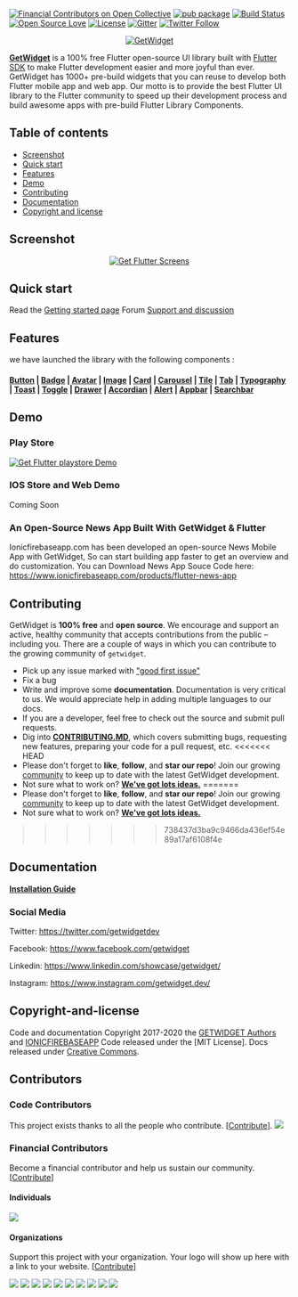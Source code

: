[![Financial Contributors on Open Collective](https://opencollective.com/getflutter/all/badge.svg?label=financial+contributors)](https://opencollective.com/getflutter) [![pub package](https://img.shields.io/pub/v/getflutter.svg)](https://pub.dartlang.org/packages/getflutter) [![Build Status](https://travis-ci.org/ionicfirebaseapp/getflutter.svg?branch=master)](https://travis-ci.com/ionicfirebaseapp/getflutter) [![Open Source Love](https://badges.frapsoft.com/os/v1/open-source.svg?v=102)](https://opensource.org/licenses/MIT) [![License](https://img.shields.io/badge/license-MIT-orange.svg)](https://github.com/ionicfirebaseapp/getwidget/blob/master/LICENSE) [![Gitter](https://badges.gitter.im/getflutterdev/getflutter.svg)](https://gitter.im/getflutterdev/getflutter) [![Twitter Follow](https://img.shields.io/twitter/follow/getflutterdev.svg?style=social)](https://twitter.com/getwidgetdev)


<p align="center">
  <a href="https://docs.getwidget.dev/" target="_blank">
    <img src="https://ik.imagekit.io/ionicfirebaseapp/logo.black_iOBoLWdj2I.png" alt="GetWidget">
  </a>
</p>

[**GetWidget**](https://docs.getwidget.dev) is a 100% free Flutter open-source UI library built with <a href="https://flutter.dev/" target="_blank">Flutter SDK</a> to make Flutter development easier and more joyful than ever. GetWidget has 1000+ pre-build widgets that you can reuse to develop both Flutter mobile app and web app. Our motto is to provide the best Flutter UI library to the Flutter community to speed up their development process and build awesome apps with pre-build Flutter Library Components.

## Table of contents 

- [Screenshot](#screenshot)
- [Quick start](#quick-start)
- [Features](#features)
- [Demo](#demo)
- [Contributing](#contributing)
- [Documentation](#documentation)
- [Copyright and license](#copyright-and-license)

 
 ## Screenshot
 <p align="center">
  <a target="_blank" href="https://docs.getwidget.dev/">
    <img src="https://ik.imagekit.io/ionicfirebaseapp/GitHub_1_O8ZlrxSIo.png" alt="Get Flutter Screens">
  </a>
</p>


## Quick start

Read the [Getting started page](https://docs.getwidget.dev) 
Forum [Support and discussion ](https://forum.getwidget.dev)

## Features 
we have launched the library with the following components : 
 
 #### [Button](https://docs.getwidget.dev/gf-button) |  [Badge](https://docs.getwidget.dev/gf-badge) |  [Avatar](https://docs.getwidget.dev/gf-avatar) |  [Image](https://docs.getwidget.dev/gf-image) |  [Card](https://docs.getwidget.dev/gf-card) |  [Carousel](https://docs.getwidget.dev/gf-carousel) | [Tile](https://docs.getwidget.dev/gf-tile) | [Tab](https://docs.getwidget.dev/gf-tab) | [Typography](https://docs.getwidget.dev/gf-typography) | [Toast](https://docs.getwidget.dev/gf-toast) | [Toggle](https://docs.getwidget.dev/gf-toggle) | [Drawer](https://docs.getwidget.dev/gf-drawer) | [Accordian](https://docs.getwidget.dev/gf-accordion) | [Alert](https://docs.getwidget.dev/gf-alert) | [Appbar](https://docs.getwidget.dev/gf-appbar) | [Searchbar](https://docs.getwidget.dev/gf-searchbar) 
 
 
 ## Demo 
 
   ### Play Store 
   <p align="left">
        <a href="https://play.google.com/store/apps/details?id=dev.getflutter.appkit" target="_blank">
          <img src="https://ik.imagekit.io/ionicfirebaseapp/tr:dpr-auto,tr:w-auto/playstore_NQQBiJIQ1.png" alt="Get Flutter playstore Demo">
        </a>
      </p>
  
  ### IOS Store and Web Demo
   Coming Soon
 
 ### An Open-Source News App Built With GetWidget & Flutter
 Ionicfirebaseapp.com has been developed an open-source News Mobile App with GetWidget, So can start building app faster to get an overview and do customization. You can Download News App Souce Code here: https://www.ionicfirebaseapp.com/products/flutter-news-app  
 ## Contributing
 
  GetWidget is **100% free** and **open source**. We encourage and support an active, healthy community that accepts contributions from the public &ndash; including you. There are a couple of ways in which you can contribute to the growing community of `getwidget`.
  
  * Pick up any issue marked with ["good first issue"](https://github.com/ionicfirebaseapp/getwidget/issues?q=is%3Aopen+is%3Aissue+label%3A%22good+first+issue%22)
  * Fix a bug
  * Write and improve some **documentation**. Documentation is very critical to us. We would appreciate help in adding multiple languages to our docs.
  * If you are a developer, feel free to check out the source and submit pull requests.
  * Dig into [**CONTRIBUTING.MD**](CONTRIBUTING.md), which covers submitting bugs, requesting new features, preparing your code for a pull request, etc.
<<<<<<< HEAD
  * Please don't forget to **like**, **follow**, and **star our repo**! Join our growing [community](http://forum.getwidget.dev) to keep up to date with the latest GetWidget development. 
  * Not sure what to work on? [**We've got lots ideas.**](https://roadmap.getwidget.dev)
=======
  * Please don't forget to **like**, **follow**, and **star our repo**! Join our growing [community](http://forum.getflutter.dev) to keep up to date with the latest GetWidget development. 
  * Not sure what to work on? [**We've got lots ideas.**](https://roadmap.getflutter.dev)
>>>>>>> 738437d3ba9c9466da436ef54e89a17af6108f4e
 
 
 ## Documentation
 
  [**Installation Guide**](https://docs.getwidget.dev)
  
 
### Social Media

Twitter: <https://twitter.com/getwidgetdev>

Facebook: <https://www.facebook.com/getwidget>

Linkedin: <https://www.linkedin.com/showcase/getwidget/>

Instagram: <https://www.instagram.com/getwidget.dev/> 

 
 ## Copyright-and-license 
 Code and documentation Copyright 2017-2020 the [GETWIDGET Authors](https://www.getwidget.dev) and [IONICFIREBASEAPP](https://ionicfirebaseapp.com) Code released under the [MIT License]. Docs released under [Creative Commons](https://creativecommons.org/licenses/by/3.0/).

## Contributors

### Code Contributors

This project exists thanks to all the people who contribute. [[Contribute](CONTRIBUTING.md)].
<a href="https://github.com/ionicfirebaseapp/getwidget/graphs/contributors"><img src="https://opencollective.com/getflutter/contributors.svg?width=890&button=false" /></a>

### Financial Contributors

Become a financial contributor and help us sustain our community. [[Contribute](https://opencollective.com/getflutter/contribute)]

#### Individuals

<a href="https://opencollective.com/getflutter"><img src="https://opencollective.com/getflutter/individuals.svg?width=890"></a>

#### Organizations

Support this project with your organization. Your logo will show up here with a link to your website. [[Contribute](https://opencollective.com/getflutter/contribute)]

<a href="https://opencollective.com/getflutter/organization/0/website"><img src="https://opencollective.com/getflutter/organization/0/avatar.svg"></a>
<a href="https://opencollective.com/getflutter/organization/1/website"><img src="https://opencollective.com/getflutter/organization/1/avatar.svg"></a>
<a href="https://opencollective.com/getflutter/organization/2/website"><img src="https://opencollective.com/getflutter/organization/2/avatar.svg"></a>
<a href="https://opencollective.com/getflutter/organization/3/website"><img src="https://opencollective.com/getflutter/organization/3/avatar.svg"></a>
<a href="https://opencollective.com/getflutter/organization/4/website"><img src="https://opencollective.com/getflutter/organization/4/avatar.svg"></a>
<a href="https://opencollective.com/getflutter/organization/5/website"><img src="https://opencollective.com/getflutter/organization/5/avatar.svg"></a>
<a href="https://opencollective.com/getflutter/organization/6/website"><img src="https://opencollective.com/getflutter/organization/6/avatar.svg"></a>
<a href="https://opencollective.com/getflutter/organization/7/website"><img src="https://opencollective.com/getflutter/organization/7/avatar.svg"></a>
<a href="https://opencollective.com/getflutter/organization/8/website"><img src="https://opencollective.com/getflutter/organization/8/avatar.svg"></a>
<a href="https://opencollective.com/getflutter/organization/9/website"><img src="https://opencollective.com/getflutter/organization/9/avatar.svg"></a>

